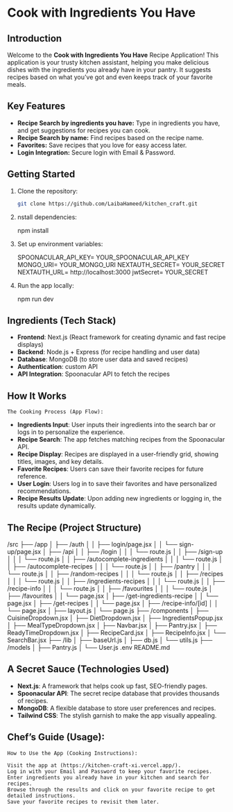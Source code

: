 # Cook with Ingredients You Have

## Introduction

Welcome to the **Cook with Ingredients You Have** Recipe Application! This application is your trusty kitchen assistant, helping you make delicious dishes with the ingredients you already have in your pantry. It suggests recipes based on what you’ve got and even keeps track of your favorite meals.

## Key Features

- **Recipe Search by ingredients you  have:**  Type in ingredients you have, and get suggestions for recipes you can cook.
- **Recipe Search by name:** Find recipes based on the recipe name.
- **Favorites:** Save recipes that you love for easy access later.
- **Login Integration:** Secure login with Email & Password.

## Getting Started

1. Clone the repository:

   ```bash
   git clone https://github.com/LaibaHameed/kitchen_craft.git

2. nstall dependencies:

    npm install

3. Set up environment variables:
    
    SPOONACULAR_API_KEY= YOUR_SPOONACULAR_API_KEY
    MONGO_URI= YOUR_MONGO_URI
    NEXTAUTH_SECRET= YOUR_SECRET
    NEXTAUTH_URL= http://localhost:3000
    jwtSecret= YOUR_SECRET

4. Run the app locally:

    npm run dev

## Ingredients (Tech Stack)

- **Frontend**: Next.js (React framework for creating dynamic and fast recipe displays)
- **Backend**:  Node.js + Express (for recipe handling and user data)
- **Database**: MongoDB (to store user data and saved recipes)
- **Authentication**: custom API
- **API Integration**: Spoonacular API to fetch the recipes

## How It Works

    The Cooking Process (App Flow):

- **Ingredients Input**: User inputs their ingredients into the search bar or logs in to personalize the experience.
- **Recipe Search**: The app fetches matching recipes from the Spoonacular API.
- **Recipe Display**: Recipes are displayed in a user-friendly grid, showing titles, images, and key details.
- **Favorite Recipes**: Users can save their favorite recipes for future reference.
- **User Login**: Users log in to save their favorites and have personalized recommendations.
- **Recipe Results Update**: Upon adding new ingredients or logging in, the results update dynamically.

## The Recipe (Project Structure)

/src
├── /app
│   ├── /auth
│   │   ├── login/page.jsx
│   │   └── sign-up/page.jsx
│   ├── /api
│   │   ├── /login
│   │   │   └── route.js
│   │   ├── /sign-up
│   │   │   └── route.js
│   │   ├── /autocomplete-ingredients
│   │   │   └── route.js
│   │   ├── /autocomplete-recipes
│   │   │   └── route.js
│   │   ├── /pantry
│   │   │   └── route.js
│   │   ├── /random-recipes
│   │   │   └── route.js
│   │   ├── /recipes
│   │   │   └── route.js
│   │   ├── /ingredients-recipes
│   │   │   └── route.js
│   │   ├── /recipe-info
│   │   │   └── route.js
│   │   ├── /favourites
│   │   │   └── route.js
│   ├── /favourites
│   │   └── page.jsx
│   ├── /get-ingredients-recipe
│   │   └── page.jsx
│   ├── /get-recipes
│   │   └── page.jsx
│   ├── /recipe-info/[id]
│   │   └── page.jsx
│   ├── layout.js
│   └── page.js
├── /components
│   ├── CuisineDropdown.jsx
│   ├── DietDropdown.jsx
│   ├── IngredientsPopup.jsx
│   ├── MealTypeDropdown.jsx
│   ├── Navbar.jsx
│   ├── Pantry.jsx
│   ├── ReadyTimeDropdown.jsx
│   ├── RecipeCard.jsx
│   ├── RecipeInfo.jsx
│   └── SearchBar.jsx
├── /lib
│   ├── baseUrl.js
│   ├── db.js
│   └── utils.js
├── /models
│   ├── Pantry.js
│   └── User.js
.env
README.md


## A Secret Sauce (Technologies Used)

- **Next.js**:  A framework that helps cook up fast, SEO-friendly pages.
- **Spoonacular API**: The secret recipe database that provides thousands of recipes.
- **MongoDB**: A flexible database to store user preferences and recipes.
- **Tailwind CSS**: The stylish garnish to make the app visually appealing.

## Chef’s Guide (Usage):
    How to Use the App (Cooking Instructions):

    Visit the app at (https://kitchen-craft-xi.vercel.app/).
    Log in with your Email and Password to keep your favorite recipes.
    Enter ingredients you already have in your kitchen and search for recipes.
    Browse through the results and click on your favorite recipe to get detailed instructions.
    Save your favorite recipes to revisit them later.
